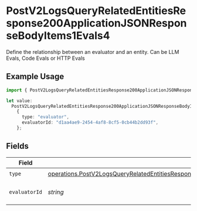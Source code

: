 # PostV2LogsQueryRelatedEntitiesResponse200ApplicationJSONResponseBodyItems1Evals4

Define the relationship between an evaluator and an entity. Can be LLM Evals, Code Evals or HTTP Evals

## Example Usage

```typescript
import { PostV2LogsQueryRelatedEntitiesResponse200ApplicationJSONResponseBodyItems1Evals4 } from "orq-poc-typescript-multi-env-version/models/operations";

let value:
  PostV2LogsQueryRelatedEntitiesResponse200ApplicationJSONResponseBodyItems1Evals4 =
    {
      type: "evaluator",
      evaluatorId: "d1aa4ae9-2454-4af8-8cf5-0cb44b2dd93f",
    };
```

## Fields

| Field                                                                                                                                                                                                                | Type                                                                                                                                                                                                                 | Required                                                                                                                                                                                                             | Description                                                                                                                                                                                                          |
| -------------------------------------------------------------------------------------------------------------------------------------------------------------------------------------------------------------------- | -------------------------------------------------------------------------------------------------------------------------------------------------------------------------------------------------------------------- | -------------------------------------------------------------------------------------------------------------------------------------------------------------------------------------------------------------------- | -------------------------------------------------------------------------------------------------------------------------------------------------------------------------------------------------------------------- |
| `type`                                                                                                                                                                                                               | [operations.PostV2LogsQueryRelatedEntitiesResponse200ApplicationJSONResponseBodyItems1Evals24Type](../../models/operations/postv2logsqueryrelatedentitiesresponse200applicationjsonresponsebodyitems1evals24type.md) | :heavy_check_mark:                                                                                                                                                                                                   | N/A                                                                                                                                                                                                                  |
| `evaluatorId`                                                                                                                                                                                                        | *string*                                                                                                                                                                                                             | :heavy_check_mark:                                                                                                                                                                                                   | The id of the resource                                                                                                                                                                                               |
